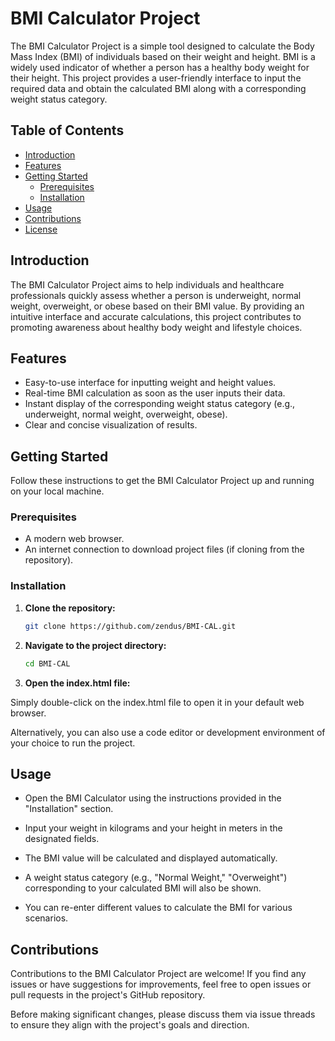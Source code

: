 # BMI Calculator Project

The BMI Calculator Project is a simple tool designed to calculate the Body Mass Index (BMI) of individuals based on their weight and height. BMI is a widely used indicator of whether a person has a healthy body weight for their height. This project provides a user-friendly interface to input the required data and obtain the calculated BMI along with a corresponding weight status category.

## Table of Contents

- [Introduction](#introduction)
- [Features](#features)
- [Getting Started](#getting-started)
  - [Prerequisites](#prerequisites)
  - [Installation](#installation)
- [Usage](#usage)
- [Contributions](#contributions)
- [License](#license)

## Introduction

The BMI Calculator Project aims to help individuals and healthcare professionals quickly assess whether a person is underweight, normal weight, overweight, or obese based on their BMI value. By providing an intuitive interface and accurate calculations, this project contributes to promoting awareness about healthy body weight and lifestyle choices.

## Features

- Easy-to-use interface for inputting weight and height values.
- Real-time BMI calculation as soon as the user inputs their data.
- Instant display of the corresponding weight status category (e.g., underweight, normal weight, overweight, obese).
- Clear and concise visualization of results.

## Getting Started

Follow these instructions to get the BMI Calculator Project up and running on your local machine.

### Prerequisites

- A modern web browser.
- An internet connection to download project files (if cloning from the repository).

### Installation

1. **Clone the repository:**
   ```bash
   git clone https://github.com/zendus/BMI-CAL.git
   ```

2. **Navigate to the project directory:**
    ```bash
    cd BMI-CAL
    ```

3. **Open the index.html file:**

Simply double-click on the index.html file to open it in your default web browser.

Alternatively, you can also use a code editor or development environment of your choice to run the project.


## Usage

- Open the BMI Calculator using the instructions provided in the "Installation" section.

- Input your weight in kilograms and your height in meters in the designated fields.

- The BMI value will be calculated and displayed automatically.

- A weight status category (e.g., "Normal Weight," "Overweight") corresponding to your calculated BMI will also be shown.

- You can re-enter different values to calculate the BMI for various scenarios.

## Contributions
Contributions to the BMI Calculator Project are welcome! If you find any issues or have suggestions for improvements, feel free to open issues or pull requests in the project's GitHub repository.

Before making significant changes, please discuss them via issue threads to ensure they align with the project's goals and direction.